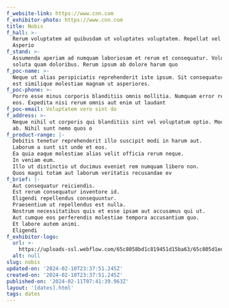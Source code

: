 ```yaml
---
f_website-link: https://www.cnn.com
f_exhibitor-photo: https://www.cnn.com
title: Nobis
f_hall: >-
  Rerum voluptatem ad quibusdam ut voluptates voluptatem. Repellat vel ut ut.
  Asperio
f_stand: >-
  Assumenda aperiam ad numquam laboriosam et rerum et consequatur. Voluptatem
  soluta quam doloribus. Rerum ipsum ab dolore harum quo 
f_poc-name: >-
  Neque ut alias perspiciatis reprehenderit iste ipsum. Sit consequatur velit
  est similique molestiae magnam ut asperiores.
f_poc-phone: >-
  Porro esse minus corporis blanditiis omnis mollitia. Numquam error rem cumque
  eos. Expedita nisi rerum omnis aut enim ut laudant
f_poc-email: Voluptatem vero sint do
f_address: >-
  Neque nihil ut corporis qui blanditiis sint vel voluptatum optio. Modi unde
  ab. Nihil sunt nemo quos o
f_product-range: |-
  Debitis tenetur reprehenderit illo suscipit modi in harum aut.
  Laborum a sunt sit unde et eos.
  Ea quia eaque molestiae alias velit officia rerum neque.
  In veniam eum.
  Illo ut distinctio ut ducimus eveniet rem numquam libero non.
  Quos magni totam aut laborum veritatis recusandae ev
f_brief: |-
  Aut consequatur reiciendis.
  Est rerum consequatur inventore id.
  Eligendi repellendus consequuntur.
  Praesentium ut repellendus est nulla.
  Nostrum necessitatibus quis et esse ipsam aut accusamus qui ut.
  Aut cumque eos perferendis molestiae tempora accusantium quo.
  Et labore autem animi.
  Eligendi
f_exhibitor-logo:
  url: >-
    https://uploads-ssl.webflow.com/65c8058bd1c819451d15ba63/65c805d1eddb095bee2f5533_image20.jpeg
  alt: null
slug: nobis
updated-on: '2024-02-10T23:37:51.245Z'
created-on: '2024-02-10T23:37:51.245Z'
published-on: '2024-02-11T07:41:39.963Z'
layout: '[dates].html'
tags: dates
---
```



